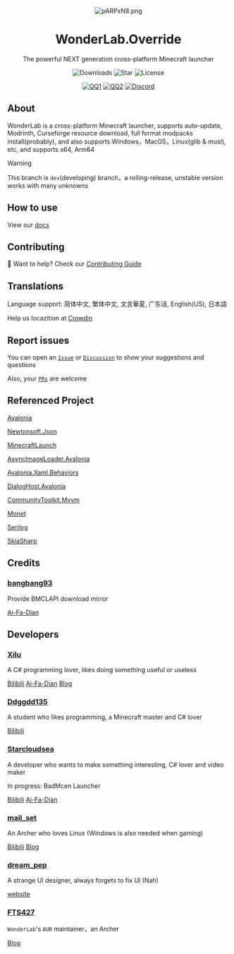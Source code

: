 <p align="center">
<img src="https://s21.ax1x.com/2024/11/17/pARPxN8.png" alt="pARPxN8.png" border="0" />
</p>

<div align="center">

# WonderLab.Override

The powerful NEXT generation cross-platform Minecraft launcher

![Downloads](https://img.shields.io/github/downloads/Lunova-Studio/WonderLab.Override/total?logo=github&label=%E4%B8%8B%E8%BD%BD%E9%87%8F&style=for-the-badge&color=44cc11)
![Star](https://img.shields.io/github/stars/Lunova-Studio/WonderLab.Override?logo=github&label=Star&style=for-the-badge)
![License](https://img.shields.io/github/license/Lunova-Studio/WonderLab.Override?logo=github&label=LICENSE&style=for-the-badge&color=ff7a35)

[![QQ1](https://img.shields.io/badge/一群-722391932-81A1C1.svg?style=for-the-badge&logo=QQ&logoColor=white)](https://jq.qq.com/?_wv=1027&k=kU7khFu6)
[![QQ2](https://img.shields.io/badge/二群-789238146-81A1C1.svg?style=for-the-badge&logo=QQ&logoColor=white)](http://qm.qq.com/cgi-bin/qm/qr?_wv=1027&k=vxXeM940Sa8EPK0ddxDr7J-7RCxkConY&authKey=NlLAobL2hA0y5SqUgYwycJpnXsN%2F%2BGpCqqt2V%2BuiUgx%2B%2Fy8cFbvKk%2FnRg1Ezql9y&noverify=0&group_code=789238146)
[![Discord](https://img.shields.io/badge/Discord-4169E1?style=for-the-badge&logo=Discord&logoColor=white)](https://discord.gg/YQ62mn5d)

</div>

## About

WonderLab is a cross-platform Minecraft launcher, supports auto-update, Modrinth, Curseforge resource download, full format modpacks install(probably), and also supports Windows，MacOS，Linux(glib & musl), etc, and supports x64, Arm64

> [!WARNING]
>
> This branch is `dev`(developing) branch，a rolling-release, unstable version  works with many unknowns

## How to use

View our [docs](https://docs.lunova.studio/docs/WonderLab)

## Contributing

🤝 Want to help? Check our [Contributing Guide](/CONTRIBUTING&BUILD_en.md)

## Translations

Language support: 简体中文, 繁体中文, 文言華夏, 广东话, English(US), 日本語

Help us locazition at [Crowdin](https://crowdin.com/project/wonderlaboverridei18n)

## Report issues

You can open an [`Issue`](https://github.com/Lunova-Studio/WonderLab.Override/issues) or [`Discussion`](https://github.com/Lunova-Studio/WonderLab.Override/discussions) to show your suggestions and questions

Also, your [`PRs`](https://github.com/Lunova-Studio/WonderLab.Override/pulls) are welcome

## Referenced Project

[Avalonia](https://github.com/AvaloniaUI/Avalonia)

[Newtonsoft.Json](https://github.com/JamesNK/Newtonsoft.Json)

[MinecraftLaunch](https://github.com/Lunova-Studio/MinecraftLaunch)

[AsyncImageLoader.Avalonia](https://github.com/AvaloniaUtils/AsyncImageLoader.Avalonia)

[Avalonia.Xaml.Behaviors](https://github.com/AvaloniaUI/Avalonia.Xaml.Behaviors)

[DialogHost.Avalonia](https://github.com/AvaloniaUtils/DialogHost.Avalonia)

[CommunityToolkit.Mvvm](https://github.com/CommunityToolkit/dotnet)

[Monet](https://github.com/Lunova-Studio/Monet)

[Serilog](https://github.com/serilog/serilog)

[SkiaSharp](https://github.com/mono/SkiaSharp)

## Credits

### [bangbang93](https://github.com/bangbang93)

Provide BMCLAPI download mirror

[Ai-Fa-Dian](https://afdian.net/a/bangbang93)

## Developers

### [Xilu](https://github.com/YangSpring114)

A C# programming lover, likes doing something useful or useless

[Bilibili](https://space.bilibili.com/1098028524)
[Ai-Fa-Dian](https://afdian.net/a/WonderLab)
[Blog](https://baka_hs.gitee.io/xilu-baka)

### [Ddggdd135](https://github.com/JWJUN233233)

A student who likes programming, a Minecraft master and C# lover

[Bilibili](https://space.bilibili.com/1049351987)

### [Starcloudsea](https://github.com/Starcloudsea)

A developer who wants to make something interesting, C# lover and video maker

In progress: BadMcen Launcher

[Bilibili](https://space.bilibili.com/2123349162)
[Ai-Fa-Dian](https://afdian.net/a/Starcloudsea)

### [mail_set](https://github.com/mailset)

An Archer who loves Linux (Windows is also needed when gaming)

[Bilibili](https://space.bilibili.com/435654748)
[Blog](https://blogs.mailset.top)

### [dream_pep](https://github.com/dream0090)

A strange UI designer, always forgets to fix UI (Nah)

[website](https://serverhub.cc)

### [FTS427](https://github.com/FTS427)

`WonderLab`'s `AUR` maintainer，an Archer

[Blog](https://www.fts427.top/)
